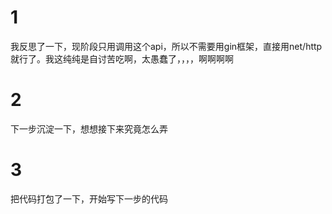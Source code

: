 # 1
我反思了一下，现阶段只用调用这个api，所以不需要用gin框架，直接用net/http就行了。我这纯纯是自讨苦吃啊，太愚蠢了，，，，啊啊啊啊

# 2
下一步沉淀一下，想想接下来究竟怎么弄

# 3 
把代码打包了一下，开始写下一步的代码
